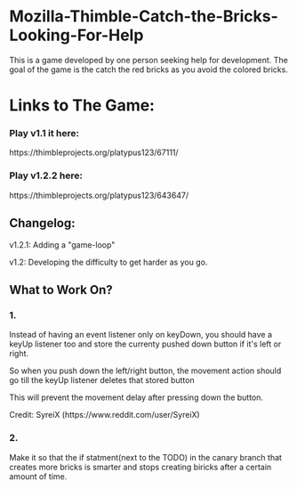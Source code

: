 # Mozilla-Thimble-Catch-the-Bricks-Looking-For-Help
This is a game developed by one person seeking help for development.
The goal of the game is the catch the red bricks as you avoid the colored bricks.

<p><h1>Links to The Game:</h1></p>
<h3>Play v1.1 it here:</h3> 
https://thimbleprojects.org/platypus123/67111/

<h3>Play v1.2.2 here:</h4>
https://thimbleprojects.org/platypus123/643647/

<h2>Changelog:</h2>
<p>v1.2.1: Adding a "game-loop"</p>
<p>v1.2: Developing the difficulty to get harder as you go.</p>

<p><h2>What to Work On?</h2></p>
<p><h3>1.</h3>Instead of having an event listener only on keyDown, you should have a keyUp listener too and store the currenty pushed down button if it's left or right.</p>

<p>So when you push down the left/right button, the movement action should go till the keyUp listener deletes that stored button</p>

<p>This will prevent the movement delay after pressing down the button.</p>

<p>Credit: SyreiX (https://www.reddit.com/user/SyreiX)</p>
<p><h3>2.</h3>Make it so that the if statment(next to the TODO) in the canary branch that creates more bricks is smarter and stops creating biricks after a certain amount of time.</p>
